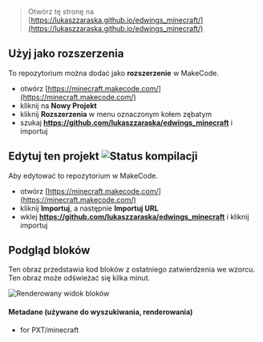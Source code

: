 
> Otwórz tę stronę na [https://lukaszzaraska.github.io/edwings_minecraft/](https://lukaszzaraska.github.io/edwings_minecraft/)

## Użyj jako rozszerzenia

To repozytorium można dodać jako **rozszerzenie** w MakeCode.

* otwórz [https://minecraft.makecode.com/](https://minecraft.makecode.com/)
* kliknij na **Nowy Projekt**
* kliknij **Rozszerzenia** w menu oznaczonym kołem zębatym
* szukaj **https://github.com/lukaszzaraska/edwings_minecraft** i importuj

## Edytuj ten projekt ![Status kompilacji](https://github.com/lukaszzaraska/edwings_minecraft/workflows/MakeCode/badge.svg)

Aby edytować to repozytorium w MakeCode.

* otwórz [https://minecraft.makecode.com/](https://minecraft.makecode.com/)
* kliknij **Importuj**, a następnie **Importuj URL**
* wklej **https://github.com/lukaszzaraska/edwings_minecraft** i kliknij importuj

## Podgląd bloków

Ten obraz przedstawia kod bloków z ostatniego zatwierdzenia we wzorcu.
Ten obraz może odświeżać się kilka minut.

![Renderowany widok bloków](https://github.com/lukaszzaraska/edwings_minecraft/raw/master/.github/makecode/blocks.png)

#### Metadane (używane do wyszukiwania, renderowania)

* for PXT/minecraft
<script src="https://makecode.com/gh-pages-embed.js"></script><script>makeCodeRender("{{ site.makecode.home_url }}", "{{ site.github.owner_name }}/{{ site.github.repository_name }}");</script>

